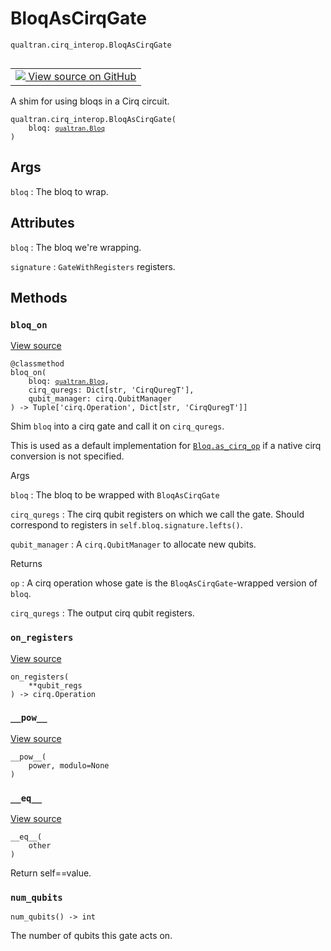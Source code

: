 # BloqAsCirqGate
`qualtran.cirq_interop.BloqAsCirqGate`


<table class="tfo-notebook-buttons tfo-api nocontent" align="left">
<td>
  <a target="_blank" href="https://github.com/quantumlib/Qualtran/blob/main/qualtran/cirq_interop/_bloq_to_cirq.py#L74-L201">
    <img src="https://www.tensorflow.org/images/GitHub-Mark-32px.png" />
    View source on GitHub
  </a>
</td>
</table>



A shim for using bloqs in a Cirq circuit.

<pre class="devsite-click-to-copy prettyprint lang-py tfo-signature-link">
<code>qualtran.cirq_interop.BloqAsCirqGate(
    bloq: <a href="../../qualtran/Bloq.html"><code>qualtran.Bloq</code></a>
)
</code></pre>



<!-- Placeholder for "Used in" -->


<h2 class="add-link">Args</h2>

`bloq`<a id="bloq"></a>
: The bloq to wrap.






<h2 class="add-link">Attributes</h2>

`bloq`<a id="bloq"></a>
: The bloq we're wrapping.

`signature`<a id="signature"></a>
: `GateWithRegisters` registers.




## Methods

<h3 id="bloq_on"><code>bloq_on</code></h3>

<a target="_blank" class="external" href="https://github.com/quantumlib/Qualtran/blob/main/qualtran/cirq_interop/_bloq_to_cirq.py#L101-L123">View source</a>

<pre class="devsite-click-to-copy prettyprint lang-py tfo-signature-link">
<code>@classmethod</code>
<code>bloq_on(
    bloq: <a href="../../qualtran/Bloq.html"><code>qualtran.Bloq</code></a>,
    cirq_quregs: Dict[str, 'CirqQuregT'],
    qubit_manager: cirq.QubitManager
) -> Tuple['cirq.Operation', Dict[str, 'CirqQuregT']]
</code></pre>

Shim `bloq` into a cirq gate and call it on `cirq_quregs`.

This is used as a default implementation for <a href="../../qualtran/Bloq.html#as_cirq_op"><code>Bloq.as_cirq_op</code></a> if a native
cirq conversion is not specified.

Args

`bloq`
: The bloq to be wrapped with `BloqAsCirqGate`

`cirq_quregs`
: The cirq qubit registers on which we call the gate. Should correspond to
  registers in `self.bloq.signature.lefts()`.

`qubit_manager`
: A `cirq.QubitManager` to allocate new qubits.




Returns

`op`
: A cirq operation whose gate is the `BloqAsCirqGate`-wrapped version of `bloq`.

`cirq_quregs`
: The output cirq qubit registers.




<h3 id="on_registers"><code>on_registers</code></h3>

<a target="_blank" class="external" href="https://github.com/quantumlib/Qualtran/blob/main/qualtran/cirq_interop/_bloq_to_cirq.py#L161-L164">View source</a>

<pre class="devsite-click-to-copy prettyprint lang-py tfo-signature-link">
<code>on_registers(
    **qubit_regs
) -> cirq.Operation
</code></pre>




<h3 id="__pow__"><code>__pow__</code></h3>

<a target="_blank" class="external" href="https://github.com/quantumlib/Qualtran/blob/main/qualtran/cirq_interop/_bloq_to_cirq.py#L174-L187">View source</a>

<pre class="devsite-click-to-copy prettyprint lang-py tfo-signature-link">
<code>__pow__(
    power, modulo=None
)
</code></pre>




<h3 id="__eq__"><code>__eq__</code></h3>

<a target="_blank" class="external" href="https://github.com/quantumlib/Qualtran/blob/main/qualtran/cirq_interop/_bloq_to_cirq.py#L189-L192">View source</a>

<pre class="devsite-click-to-copy prettyprint lang-py tfo-signature-link">
<code>__eq__(
    other
)
</code></pre>

Return self==value.


<h3 id="num_qubits"><code>num_qubits</code></h3>

<pre class="devsite-click-to-copy prettyprint lang-py tfo-signature-link">
<code>num_qubits() -> int
</code></pre>

The number of qubits this gate acts on.




